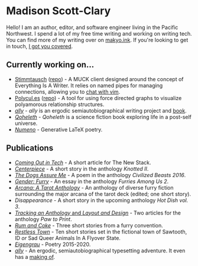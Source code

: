 # Madison Scott-Clary

Hello! I am an author, editor, and software engineer living in the Pacific Northwest. I spend a lot of my free time writing and working on writing tech. You can find more of my writing over on [makyo.ink](https://makyo.ink). If you're looking to get in touch, [I got you covered](https://makyo.is).

## Currently working on...

* [Stimmtausch](https://stimmtausch.com) ([repo](https://github.com/makyo/stimmtausch)) - A MUCK client designed around the concept of Everything Is A Writer. It relies on named pipes for managing connections, allowing you to [chat with vim](https://github.com/makyo/stimmtausch.vim).
* [Polycul.es](https://polycul.es) ([repo](https://github.com/makyo/polycul.es)) - A tool for using force directed graphs to visualize polyamorous relationship structures.
* [*ally*](https://ally.id) - *ally* is an ergodic semiautobiographical writing project and [book](https://ally.id/book).
* [*Qoheleth*](https://qoheleth.makyo.ink) - *Qoheleth* is a science fiction book exploring life in a post-self universe.
* [*Numeno*](https://makyo.ink/publications/numeno) - Generative LaTeX poetry.

## Publications

* [*Coming Out in Tech*](https://thenewstack.io/coming-out-in-tech/) - A short article for The New Stack.
* [*Centerpiece*](https://www.weaselpress.com/shop/knotted-vol-ii) - A short story in the anthology *Knotted II*.
* [*The Dogs Assure Me*](https://www.weaselpress.com/product-page/civilized-beasts-volume-ii) - A poem in the anthology *Civilized Beasts 2016*.
* [*Gender: Furry*](http://thurstonhowlpub.storenvy.com/collections/1587098-anthologies/products/21737930-furries-among-us-2-more-essays-on-furries-by-furries) - An essay in the anthology *Furries Among Us 2*.
* [*Arcana: A Tarot Anthology*](https://makyo.ink/publications/arcana/) - An anthology of diverse furry fiction surrounding the major arcana of the tarot deck (edited; one short story).
* *Disappearance* - A short story in the upcoming anthology *Hot Dish vol. 3*.
* [*Tracking an Anthology* and *Layout and Design*](http://boundtales.storenvy.com/products/30392965-from-paw-to-print-essays-about-writing-in-the-furry-fandom) - Two articles for the anthology *Paw to Print*.
* [*Rum and Coke*](https://makyo.ink/publications/rum-and-coke) - Three short stories from a furry convention.
* [*Restless Town*](https://makyo.ink/publications/restless-town) - Ten short stories set in the fictional town of Sawtooth, ID *or* Sad Queer Animals In A Flyover State.
* [*Eigengrau*](https://makyo.ink/publications/eigengrau) - Poetry 2015-2020.
* [*ally*](https://ally.id/book) - An ergodic, semiautobiographical typesetting adventure. It even has a [making of](https://gum.co/ally-making-of).
